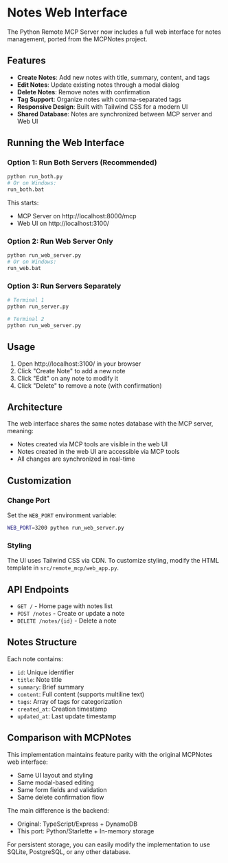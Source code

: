 # Notes Web Interface

The Python Remote MCP Server now includes a full web interface for notes management, ported from the MCPNotes project.

## Features

- **Create Notes**: Add new notes with title, summary, content, and tags
- **Edit Notes**: Update existing notes through a modal dialog
- **Delete Notes**: Remove notes with confirmation
- **Tag Support**: Organize notes with comma-separated tags
- **Responsive Design**: Built with Tailwind CSS for a modern UI
- **Shared Database**: Notes are synchronized between MCP server and Web UI

## Running the Web Interface

### Option 1: Run Both Servers (Recommended)
```bash
python run_both.py
# Or on Windows:
run_both.bat
```

This starts:
- MCP Server on http://localhost:8000/mcp
- Web UI on http://localhost:3100/

### Option 2: Run Web Server Only
```bash
python run_web_server.py
# Or on Windows:
run_web.bat
```

### Option 3: Run Servers Separately
```bash
# Terminal 1
python run_server.py

# Terminal 2
python run_web_server.py
```

## Usage

1. Open http://localhost:3100/ in your browser
2. Click "Create Note" to add a new note
3. Click "Edit" on any note to modify it
4. Click "Delete" to remove a note (with confirmation)

## Architecture

The web interface shares the same notes database with the MCP server, meaning:
- Notes created via MCP tools are visible in the web UI
- Notes created in the web UI are accessible via MCP tools
- All changes are synchronized in real-time

## Customization

### Change Port
Set the `WEB_PORT` environment variable:
```bash
WEB_PORT=3200 python run_web_server.py
```

### Styling
The UI uses Tailwind CSS via CDN. To customize styling, modify the HTML template in `src/remote_mcp/web_app.py`.

## API Endpoints

- `GET /` - Home page with notes list
- `POST /notes` - Create or update a note
- `DELETE /notes/{id}` - Delete a note

## Notes Structure

Each note contains:
- `id`: Unique identifier
- `title`: Note title
- `summary`: Brief summary
- `content`: Full content (supports multiline text)
- `tags`: Array of tags for categorization
- `created_at`: Creation timestamp
- `updated_at`: Last update timestamp

## Comparison with MCPNotes

This implementation maintains feature parity with the original MCPNotes web interface:
- Same UI layout and styling
- Same modal-based editing
- Same form fields and validation
- Same delete confirmation flow

The main difference is the backend:
- Original: TypeScript/Express + DynamoDB
- This port: Python/Starlette + In-memory storage

For persistent storage, you can easily modify the implementation to use SQLite, PostgreSQL, or any other database.
